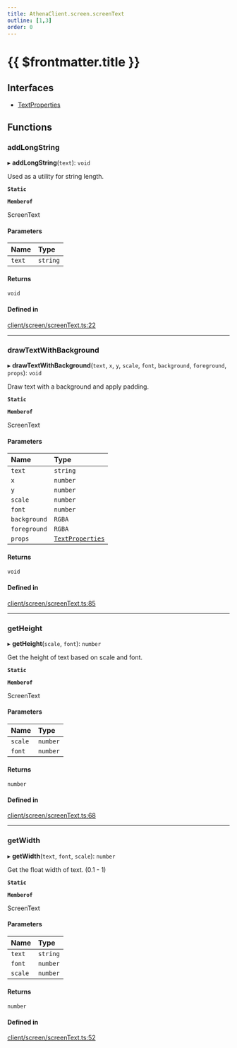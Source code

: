 ```yaml
---
title: AthenaClient.screen.screenText
outline: [1,3]
order: 0
---
```


# {{ $frontmatter.title }}


## Interfaces

- [TextProperties](../interfaces/client_screen_screenText_TextProperties.md)

## Functions

### addLongString

▸ **addLongString**(`text`): `void`

Used as a utility for string length.

**`Static`**

**`Memberof`**

ScreenText

#### Parameters

| Name | Type |
| :------ | :------ |
| `text` | `string` |

#### Returns

`void`

#### Defined in

[client/screen/screenText.ts:22](https://github.com/Stuyk/altv-athena/blob/627294b/src/core/client/screen/screenText.ts#L22)

___

### drawTextWithBackground

▸ **drawTextWithBackground**(`text`, `x`, `y`, `scale`, `font`, `background`, `foreground`, `props`): `void`

Draw text with a background and apply padding.

**`Static`**

**`Memberof`**

ScreenText

#### Parameters

| Name | Type |
| :------ | :------ |
| `text` | `string` |
| `x` | `number` |
| `y` | `number` |
| `scale` | `number` |
| `font` | `number` |
| `background` | `RGBA` |
| `foreground` | `RGBA` |
| `props` | [`TextProperties`](../interfaces/client_screen_screenText_TextProperties.md) |

#### Returns

`void`

#### Defined in

[client/screen/screenText.ts:85](https://github.com/Stuyk/altv-athena/blob/627294b/src/core/client/screen/screenText.ts#L85)

___

### getHeight

▸ **getHeight**(`scale`, `font`): `number`

Get the height of text based on scale and font.

**`Static`**

**`Memberof`**

ScreenText

#### Parameters

| Name | Type |
| :------ | :------ |
| `scale` | `number` |
| `font` | `number` |

#### Returns

`number`

#### Defined in

[client/screen/screenText.ts:68](https://github.com/Stuyk/altv-athena/blob/627294b/src/core/client/screen/screenText.ts#L68)

___

### getWidth

▸ **getWidth**(`text`, `font`, `scale`): `number`

Get the float width of text. (0.1 - 1)

**`Static`**

**`Memberof`**

ScreenText

#### Parameters

| Name | Type |
| :------ | :------ |
| `text` | `string` |
| `font` | `number` |
| `scale` | `number` |

#### Returns

`number`

#### Defined in

[client/screen/screenText.ts:52](https://github.com/Stuyk/altv-athena/blob/627294b/src/core/client/screen/screenText.ts#L52)
